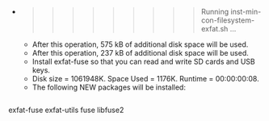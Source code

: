 * >>>>>>>>> Running inst-min-con-filesystem-exfat.sh ...
  * After this operation, 575 kB of additional disk space will be used.
  * After this operation, 237 kB of additional disk space will be used.
  * Install exfat-fuse so that you can read and write SD cards and USB keys.
  * Disk size = 1061948K. Space Used = 1176K. Runtime = 00:00:00:08.
  * The following NEW packages will be installed:
  ```bash
exfat-fuse exfat-utils fuse libfuse2
  ```
